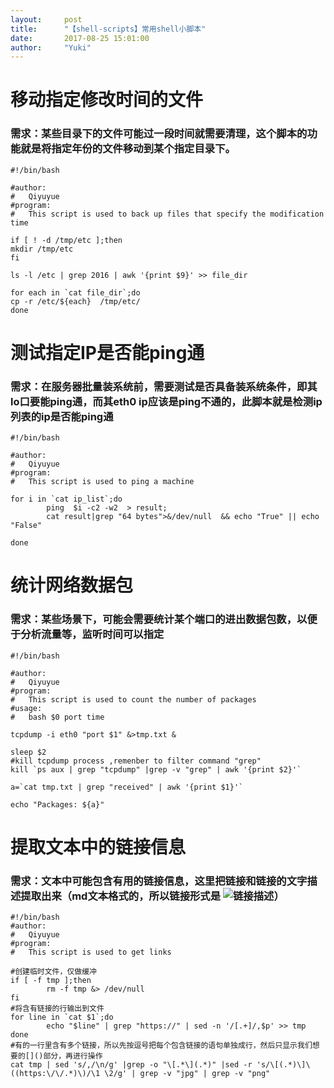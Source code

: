 ```yaml
---
layout:     post
title:      "【shell-scripts】常用shell小脚本"
date:       2017-08-25 15:01:00
author:     "Yuki"
---
```


# 移动指定修改时间的文件

### 需求：某些目录下的文件可能过一段时间就需要清理，这个脚本的功能就是将指定年份的文件移动到某个指定目录下。

    #!/bin/bash
    
    #author:
    #	Qiyuyue
    #program:
    #   This script is used to back up files that specify the modification time
    
    if [ ! -d /tmp/etc ];then
    mkdir /tmp/etc
    fi
    
    ls -l /etc | grep 2016 | awk '{print $9}' >> file_dir
    
    for each in `cat file_dir`;do
    cp -r /etc/${each}  /tmp/etc/
    done

# 测试指定IP是否能ping通

### 需求：在服务器批量装系统前，需要测试是否具备装系统条件，即其lo口要能ping通，而其eth0 ip应该是ping不通的，此脚本就是检测ip列表的ip是否能ping通

	#!/bin/bash

	#author:
    #	Qiyuyue
    #program:
    #   This script is used to ping a machine

	for i in `cat ip_list`;do
	        ping  $i -c2 -w2  > result;
	        cat result|grep "64 bytes">&/dev/null  && echo "True" || echo "False"
	
	done

# 统计网络数据包

### 需求：某些场景下，可能会需要统计某个端口的进出数据包数，以便于分析流量等，监听时间可以指定
	
	#!/bin/bash

	#author:
    #	Qiyuyue
    #program:
    #   This script is used to count the number of packages
	#usage:
	#	bash $0 port time

	tcpdump -i eth0 "port $1" &>tmp.txt &
	
	sleep $2
	#kill tcpdump process ,remenber to filter command "grep"
	kill `ps aux | grep "tcpdump" |grep -v "grep" | awk '{print $2}'`

	a=`cat tmp.txt | grep "received" | awk '{print $1}'`
	
	echo "Packages: ${a}"

# 提取文本中的链接信息

### 需求：文本中可能包含有用的链接信息，这里把链接和链接的文字描述提取出来（md文本格式的，所以链接形式是 ![链接描述](链接)）

	#!/bin/bash
	#author:
    #	Qiyuyue
    #program:
    #   This script is used to get links
	
	#创建临时文件，仅做缓冲
	if [ -f tmp ];then
	        rm -f tmp &> /dev/null
	fi
	#将含有链接的行输出到文件
	for line in `cat $1`;do
	        echo "$line" | grep "https://" | sed -n '/[.+]/,$p' >> tmp
	done
	#有的一行里含有多个链接，所以先按逗号把每个包含链接的语句单独成行，然后只显示我们想要的[]()部分，再进行操作
	cat tmp | sed 's/,/\n/g' |grep -o "\[.*\](.*)" |sed -r 's/\[(.*)\]\((https:\/\/.*)\)/\1 \2/g' | grep -v "jpg" | grep -v "png"

